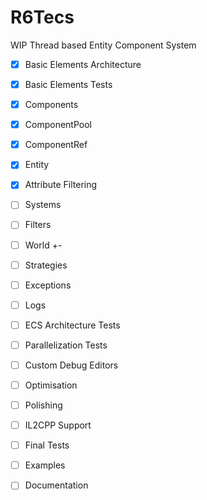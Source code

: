 # R6Tecs
WIP Thread based Entity Component System

- [x] Basic Elements Architecture
- [x] Basic Elements Tests
- [x] Components
- [x] ComponentPool
- [x] ComponentRef
- [x] Entity
- [x] Attribute Filtering
- [ ] Systems
- [ ] Filters
- [ ] World +-
- [ ] Strategies
- [ ] Exceptions
- [ ] Logs
- [ ] ECS Architecture Tests
- [ ] Parallelization Tests
- [ ] Custom Debug Editors
- [ ] Optimisation
- [ ] Polishing
- [ ] IL2CPP Support
- [ ] Final Tests
- [ ] Examples
- [ ] Documentation

